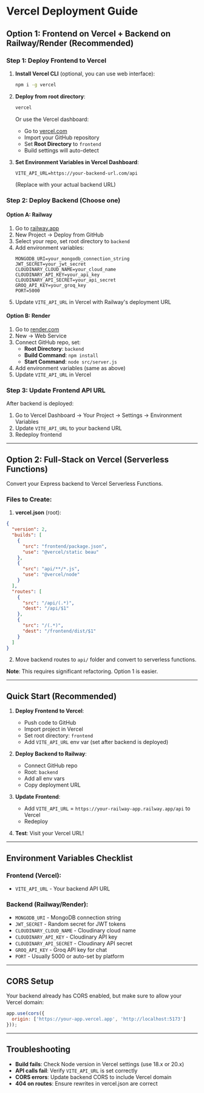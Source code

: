 # Vercel Deployment Guide

## Option 1: Frontend on Vercel + Backend on Railway/Render (Recommended)

### Step 1: Deploy Frontend to Vercel

1. **Install Vercel CLI** (optional, you can use web interface):
   ```bash
   npm i -g vercel
   ```

2. **Deploy from root directory**:
   ```bash
   vercel
   ```
   Or use the Vercel dashboard:
   - Go to [vercel.com](https://vercel.com)
   - Import your GitHub repository
   - Set **Root Directory** to `frontend`
   - Build settings will auto-detect

3. **Set Environment Variables in Vercel Dashboard**:
   ```
   VITE_API_URL=https://your-backend-url.com/api
   ```
   (Replace with your actual backend URL)

### Step 2: Deploy Backend (Choose one)

#### Option A: Railway
1. Go to [railway.app](https://railway.app)
2. New Project → Deploy from GitHub
3. Select your repo, set root directory to `backend`
4. Add environment variables:
   ```
   MONGODB_URI=your_mongodb_connection_string
   JWT_SECRET=your_jwt_secret
   CLOUDINARY_CLOUD_NAME=your_cloud_name
   CLOUDINARY_API_KEY=your_api_key
   CLOUDINARY_API_SECRET=your_api_secret
   GROQ_API_KEY=your_groq_key
   PORT=5000
   ```
5. Update `VITE_API_URL` in Vercel with Railway's deployment URL

#### Option B: Render
1. Go to [render.com](https://render.com)
2. New → Web Service
3. Connect GitHub repo, set:
   - **Root Directory**: `backend`
   - **Build Command**: `npm install`
   - **Start Command**: `node src/server.js`
4. Add environment variables (same as above)
5. Update `VITE_API_URL` in Vercel

### Step 3: Update Frontend API URL

After backend is deployed:
1. Go to Vercel Dashboard → Your Project → Settings → Environment Variables
2. Update `VITE_API_URL` to your backend URL
3. Redeploy frontend

---

## Option 2: Full-Stack on Vercel (Serverless Functions)

Convert your Express backend to Vercel Serverless Functions.

### Files to Create:

1. **vercel.json** (root):
```json
{
  "version": 2,
  "builds": [
    {
      "src": "frontend/package.json",
      "use": "@vercel/static beau"
    },
    {
      "src": "api/**/*.js",
      "use": "@vercel/node"
    }
  ],
  "routes": [
    {
      "src": "/api/(.*)",
      "dest": "/api/$1"
    },
    {
      "src": "/(.*)",
      "dest": "/frontend/dist/$1"
    }
  ]
}
```

2. Move backend routes to `api/` folder and convert to serverless functions.

**Note**: This requires significant refactoring. Option 1 is easier.

---

## Quick Start (Recommended)

1. **Deploy Frontend to Vercel**:
   - Push code to GitHub
   - Import project in Vercel
   - Set root directory: `frontend`
   - Add `VITE_API_URL` env var (set after backend is deployed)

2. **Deploy Backend to Railway**:
   - Connect GitHub repo
   - Root: `backend`
   - Add all env vars
   - Copy deployment URL

3. **Update Frontend**:
   - Add `VITE_API_URL` = `https://your-railway-app.railway.app/api` to Vercel
   - Redeploy

4. **Test**: Visit your Vercel URL!

---

## Environment Variables Checklist

### Frontend (Vercel):
- `VITE_API_URL` - Your backend API URL

### Backend (Railway/Render):
- `MONGODB_URI` - MongoDB connection string
- `JWT_SECRET` - Random secret for JWT tokens
- `CLOUDINARY_CLOUD_NAME` - Cloudinary cloud name
- `CLOUDINARY_API_KEY` - Cloudinary API key
- `CLOUDINARY_API_SECRET` - Cloudinary API secret
- `GROQ_API_KEY` - Groq API key for chat
- `PORT` - Usually 5000 or auto-set by platform

---

## CORS Setup

Your backend already has CORS enabled, but make sure to allow your Vercel domain:
```javascript
app.use(cors({
  origin: ['https://your-app.vercel.app', 'http://localhost:5173']
}));
```

---

## Troubleshooting

- **Build fails**: Check Node version in Vercel settings (use 18.x or 20.x)
- **API calls fail**: Verify `VITE_API_URL` is set correctly
- **CORS errors**: Update backend CORS to include Vercel domain
- **404 on routes**: Ensure rewrites in vercel.json are correct

